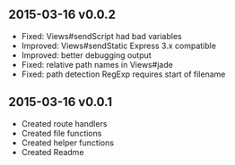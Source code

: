 
2015-03-16 v0.0.2
--------------------------------------------------------
* Fixed: Views#sendScript had bad variables
* Improved: Views#sendStatic Express 3.x compatible
* Improved: better debugging output
* Fixed: relative path names in Views#jade
* Fixed: path detection RegExp requires start of filename



2015-03-16 v0.0.1
--------------------------------------------------------
* Created route handlers
* Created file functions
* Created helper functions
* Created Readme